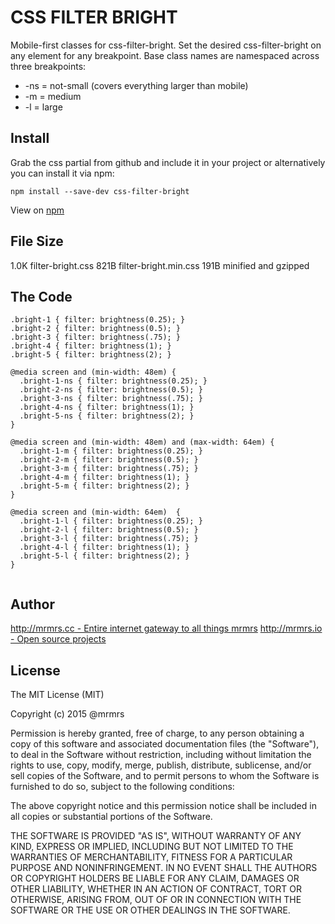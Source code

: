 # CSS FILTER BRIGHT

  Mobile-first classes for css-filter-bright.
  Set the desired css-filter-bright on any element for any breakpoint.
  Base class names are namespaced across three breakpoints:

*  -ns = not-small (covers everything larger than mobile)
*  -m  = medium
*  -l  = large

## Install
Grab the css partial from github and include it in your project or alternatively
you can install it via npm:
```
npm install --save-dev css-filter-bright
```
View on [npm](https://www.npmjs.org/package/css-filter-bright)


## File Size

1.0K filter-bright.css
821B filter-bright.min.css
191B minified and gzipped

## The Code
```
.bright-1 { filter: brightness(0.25); }
.bright-2 { filter: brightness(0.5); }
.bright-3 { filter: brightness(.75); }
.bright-4 { filter: brightness(1); }
.bright-5 { filter: brightness(2); }

@media screen and (min-width: 48em) {
  .bright-1-ns { filter: brightness(0.25); }
  .bright-2-ns { filter: brightness(0.5); }
  .bright-3-ns { filter: brightness(.75); }
  .bright-4-ns { filter: brightness(1); }
  .bright-5-ns { filter: brightness(2); }
}

@media screen and (min-width: 48em) and (max-width: 64em) {
  .bright-1-m { filter: brightness(0.25); }
  .bright-2-m { filter: brightness(0.5); }
  .bright-3-m { filter: brightness(.75); }
  .bright-4-m { filter: brightness(1); }
  .bright-5-m { filter: brightness(2); }
}

@media screen and (min-width: 64em)  {
  .bright-1-l { filter: brightness(0.25); }
  .bright-2-l { filter: brightness(0.5); }
  .bright-3-l { filter: brightness(.75); }
  .bright-4-l { filter: brightness(1); }
  .bright-5-l { filter: brightness(2); }
}


```

## Author

[http://mrmrs.cc - Entire internet gateway to all things mrmrs](http://mrmrs.cc)
[http://mrmrs.io - Open source projects](http://mrmrs.io)

## License

The MIT License (MIT)

Copyright (c) 2015 @mrmrs

Permission is hereby granted, free of charge, to any person obtaining a copy
of this software and associated documentation files (the "Software"), to deal
in the Software without restriction, including without limitation the rights
to use, copy, modify, merge, publish, distribute, sublicense, and/or sell
copies of the Software, and to permit persons to whom the Software is
furnished to do so, subject to the following conditions:

The above copyright notice and this permission notice shall be included in
all copies or substantial portions of the Software.

THE SOFTWARE IS PROVIDED "AS IS", WITHOUT WARRANTY OF ANY KIND, EXPRESS OR
IMPLIED, INCLUDING BUT NOT LIMITED TO THE WARRANTIES OF MERCHANTABILITY,
FITNESS FOR A PARTICULAR PURPOSE AND NONINFRINGEMENT. IN NO EVENT SHALL THE
AUTHORS OR COPYRIGHT HOLDERS BE LIABLE FOR ANY CLAIM, DAMAGES OR OTHER
LIABILITY, WHETHER IN AN ACTION OF CONTRACT, TORT OR OTHERWISE, ARISING FROM,
OUT OF OR IN CONNECTION WITH THE SOFTWARE OR THE USE OR OTHER DEALINGS IN
THE SOFTWARE.

